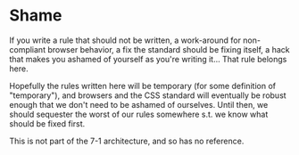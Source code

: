 # Shame

If you write a rule that should not be written, a work-around for non-compliant
browser behavior, a fix the standard should be fixing itself, a hack that makes
you ashamed of yourself as you're writing it... That rule belongs here.

Hopefully the rules written here will be temporary (for some definition of
"temporary"), and browsers and the CSS standard will eventually be robust enough
that we don't need to be ashamed of ourselves. Until then, we should sequester
the worst of our rules somewhere s.t. we know what should be fixed first.

This is not part of the 7-1 architecture, and so has no reference.
